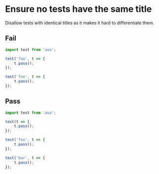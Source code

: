 # Ensure no tests have the same title

Disallow tests with identical titles as it makes it hard to differentiate them.


## Fail

```js
import test from 'ava';

test('foo', t => {
	t.pass();
});

test('foo', t => {
	t.pass();
});
```


## Pass

```js
import test from 'ava';

test(t => {
	t.pass();
});

test('foo', t => {
	t.pass();
});

test('bar', t => {
	t.pass();
});
```
